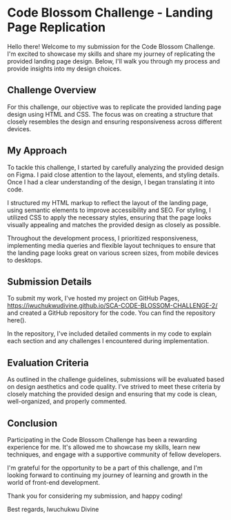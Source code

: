 # Code Blossom Challenge - Landing Page Replication

Hello there! Welcome to my submission for the Code Blossom Challenge. I'm excited to showcase my skills and share my journey of replicating the provided landing page design. Below, I'll walk you through my process and provide insights into my design choices.

## Challenge Overview

For this challenge, our objective was to replicate the provided landing page design using HTML and CSS. The focus was on creating a structure that closely resembles the design and ensuring responsiveness across different devices.

## My Approach

To tackle this challenge, I started by carefully analyzing the provided design on Figma. I paid close attention to the layout, elements, and styling details. Once I had a clear understanding of the design, I began translating it into code.

I structured my HTML markup to reflect the layout of the landing page, using semantic elements to improve accessibility and SEO. For styling, I utilized CSS to apply the necessary styles, ensuring that the page looks visually appealing and matches the provided design as closely as possible.

Throughout the development process, I prioritized responsiveness, implementing media queries and flexible layout techniques to ensure that the landing page looks great on various screen sizes, from mobile devices to desktops.

## Submission Details

To submit my work, I've hosted my project on GitHub Pages, https://iwuchukwudivine.github.io/SCA-CODE-BLOSSOM-CHALLENGE-2/ and created a GitHub repository for the code. You can find the repository here().

In the repository, I've included detailed comments in my code to explain each section and any challenges I encountered during implementation.

## Evaluation Criteria

As outlined in the challenge guidelines, submissions will be evaluated based on design aesthetics and code quality. I've strived to meet these criteria by closely matching the provided design and ensuring that my code is clean, well-organized, and properly commented.

## Conclusion

Participating in the Code Blossom Challenge has been a rewarding experience for me. It's allowed me to showcase my skills, learn new techniques, and engage with a supportive community of fellow developers.

I'm grateful for the opportunity to be a part of this challenge, and I'm looking forward to continuing my journey of learning and growth in the world of front-end development.

Thank you for considering my submission, and happy coding!

Best regards,
Iwuchukwu Divine

